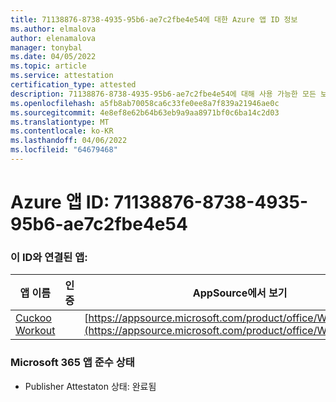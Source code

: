 ```yaml
---
title: 71138876-8738-4935-95b6-ae7c2fbe4e54에 대한 Azure 앱 ID 정보
ms.author: elmalova
author: elenamalova
manager: tonybal
ms.date: 04/05/2022
ms.topic: article
ms.service: attestation
certification_type: attested
description: 71138876-8738-4935-95b6-ae7c2fbe4e54에 대해 사용 가능한 모든 보안 및 규정 준수 정보입니다.
ms.openlocfilehash: a5fb8ab70058ca6c33fe0ee8a7f839a21946ae0c
ms.sourcegitcommit: 4e8ef8e62b64b63eb9a9aa8971bf0c6ba14c2d03
ms.translationtype: MT
ms.contentlocale: ko-KR
ms.lasthandoff: 04/06/2022
ms.locfileid: "64679468"
---
```

# <a name="azure-app-id-71138876-8738-4935-95b6-ae7c2fbe4e54"></a>Azure 앱 ID: 71138876-8738-4935-95b6-ae7c2fbe4e54


### <a name="apps-associated-with-this-id"></a>이 ID와 연결된 앱:
| **앱 이름** | **인증** | **AppSource에서 보기** |
|--------------|---------------|-----------------------|
| [Cuckoo Workout](../forward/WA200002750.md) |  | [https://appsource.microsoft.com/product/office/WA200002750](https://appsource.microsoft.com/product/office/WA200002750) |

### <a name="microsoft-365-app-compliance-status"></a>Microsoft 365 앱 준수 상태
- Publisher Attestaton 상태: 완료됨
